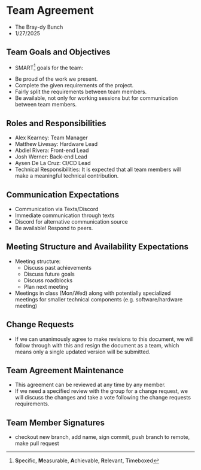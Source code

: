# Team Agreement
* The Bray-dy Bunch
* 1/27/2025

## Team Goals and Objectives
* SMART[^1] goals for the team:

[^1]: **S**pecific, **M**easurable, **A**chievable, **R**elevant, **T**imeboxed
* Be proud of the work we present.
* Complete the given requirements of the project.
* Fairly split the requirements between team members.
* Be available, not only for working sessions but for communication between team members.

## Roles and Responsibilities
* Alex Kearney: Team Manager
* Matthew Livesay: Hardware Lead
* Abdiel Rivera: Front-end Lead
* Josh Werner: Back-end Lead
* Aysen De La Cruz: CI/CD Lead
* Technical Responsibilities: It is expected that all team members will make a meaningful technical contribution.

## Communication Expectations
* Communication via Texts/Discord
* Immediate communication through texts
* Discord for alternative communication source
* Be available! Respond to peers.

## Meeting Structure and Availability Expectations
* Meeting structure:
  * Discuss past achievements
  * Discuss future goals
  * Discuss roadblocks
  * Plan next meeting
* Meetings in class (Mon/Wed) along with potentially specialized meetings for smaller technical components (e.g. software/hardware meeting)

## Change Requests
* If we can unanimously agree to make revisions to this document, we will follow through with this and resign the document as a team, which means only a single updated version will be submitted.

## Team Agreement Maintenance
* This agreement can be reviewed at any time by any member.
* If we need a specified review with the group for a change request, we will discuss the changes and take a vote following the change requests requirements.

## Team Member Signatures
* checkout new branch, add name, sign commit, push branch to remote, make pull request

